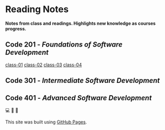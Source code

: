 # Reading Notes
**Notes from class and readings. Highlights new knowledge as courses progress.**
## Code 201 - *Foundations of Software Development*
[class-01](class-01.md)
[class-02](class-02.md)
[class-03](class-03.md)
[class-04](class-04.md)

## Code 301 - *Intermediate Software Development*
## Code 401 - *Advanced Software Development*

:computer: :musical_note: :dog:

This site was built using [GitHub Pages](https://pages.github.com/).
